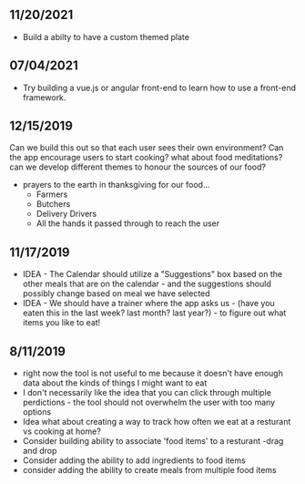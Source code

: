 ﻿## 11/20/2021

* Build a abilty to have a custom themed plate

## 07/04/2021

* Try building a vue.js or angular front-end to learn how to use a front-end framework.

## 12/15/2019

Can we build this out so that each user sees their own environment?
Can the app encourage users to start cooking? what about food meditations? can we develop different themes to honour the sources of our food?
* prayers to the earth in thanksgiving for our food...
	* Farmers
	* Butchers
	* Delivery Drivers
	* All the hands it passed through to reach the user

## 11/17/2019

* IDEA - The Calendar should utilize a "Suggestions" box based on the other meals that are on the calendar - and the suggestions should possibly change based on meal we have selected
* IDEA - We should have a trainer where the app asks us - (have you eaten this in the last week? last month? last year?) - to figure out what items you like to eat!


## 8/11/2019

* right now the tool is not useful to me because it doesn't have enough data about the kinds of things I might want to eat
* I don't necessarily like the idea that you can click through multiple perdictions - the tool should not overwhelm the user with too many options
* Idea what about creating a way to track how often we eat at a resturant vs cooking at home? 
* Consider building ability to associate 'food items' to a resturant -drag and drop 
* Consider adding the ability to add ingredients to food items
* consider adding the ability to create meals from multiple food items




